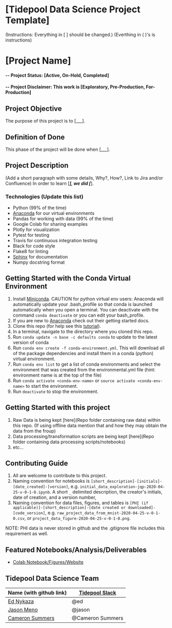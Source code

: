 # [Tidepool Data Science Project Template]
(Instructions: Everything in [ ] should be changed.)
(Everthing in ( )'s is instructions)

# [Project Name]

#### -- Project Status: [Active, On-Hold, Completed]
#### -- Project Disclaimer: This work is [Exploratory, Pre-Production, For-Production]

## Project Objective
The purpose of this project is to [___]. 

## Definition of Done
This phase of the project will be done when [___].

## Project Description
(Add a short paragraph with some details, Why?, How?, Link to Jira and/or Confluence)
In order to learn [___], we did [___].

### Technologies (Update this list)
* Python (99% of the time)
* [Anaconda](https://www.anaconda.com/) for our virtual environments
* Pandas for working with data (99% of the time)
* Google Colab for sharing examples
* Plotly for visualization
* Pytest for testing
* Travis for continuous integration testing
* Black for code style
* Flake8 for linting
* [Sphinx](https://www.sphinx-doc.org/en/master/) for documentation
* Numpy docstring format 


## Getting Started with the Conda Virtual Environment
1. Install [Miniconda](https://conda.io/miniconda.html). CAUTION for python virtual env users: Anaconda will automatically update your .bash_profile
so that conda is launched automatically when you open a terminal. You can deactivate with the command `conda deactivate` 
or you can edit your bash_profile. 
1. If you are new to [Anaconda](https://docs.anaconda.com/anaconda/user-guide/getting-started/)
check out their getting started docs. 
1. Clone this repo (for help see this [tutorial](https://help.github.com/articles/cloning-a-repository/)).
1. In a terminal, navigate to the directory where you cloned this repo. 
1. Run `conda update -n base -c defaults conda` to update to the latest version of conda
1. Run `conda env create -f conda-environment.yml`. This will download all of the package dependencies
and install them in a conda (python) virtual environment.
1. Run `conda env list` to get a list of conda environments and select the environment
that was created from the environmental.yml file (hint: environment name is at the top of the file)
1. Run `conda activate <conda-env-name>` or `source activate <conda-env-name>` to start the environment.
1. Run `deactivate` to stop the environment.

## Getting Started with this project
1. Raw Data is being kept [here](Repo folder containing raw data) within this repo.
(If using offline data mention that and how they may obtain the data from the froup)
1. Data processing/transformation scripts are being kept [here](Repo folder containing data processing scripts/notebooks)
1. etc...

## Contributing Guide
1. All are welcome to contribute to this project.
1. Naming convention for notebooks is 
`[short_description]-[initials]-[date_created]-[version]`,
e.g. `initial_data_exploration-jqp-2020-04-25-v-0-1-0.ipynb`.
A short `_` delimited description, the creator's initials, date of creation, and a version number,  
1. Naming convention for data files, figures, and tables is 
`[PHI (if applicable)]-[short_description]-[date created or downloaded]-[code_version]`,
e.g. `raw_project_data_from_mnist-2020-04-25-v-0-1-0.csv`,
or `project_data_figure-2020-04-25-v-0-1-0.png`.

NOTE: PHI data is never stored in github and the .gitignore file includes this requirement as well.

## Featured Notebooks/Analysis/Deliverables
* [Colab Notebook/Figures/Website](link)

## Tidepool Data Science Team
|Name (with github link)    |  [Tidepool Slack](https://tidepoolorg.slack.com/)   |  
|---------|-----------------|
|[Ed Nykaza](https://github.com/[ed-nykaza])| @ed        |
|[Jason Meno](https://github.com/[jameno]) |  @jason    |
|[Cameron Summers](https://github.com/[scaubrey]) |  @Cameron Summers    |


